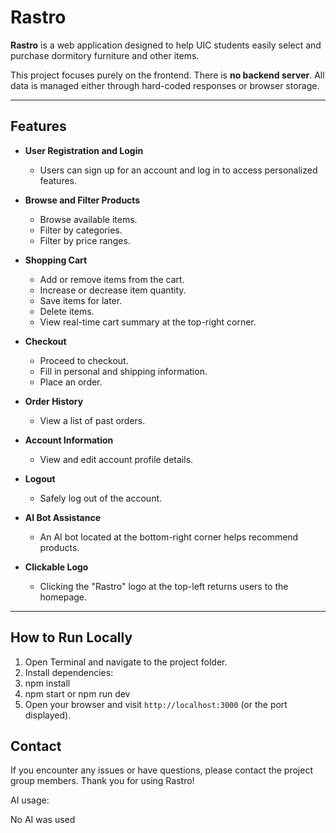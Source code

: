 # Rastro

**Rastro** is a web application designed to help UIC students easily select and purchase dormitory furniture and other items.

This project focuses purely on the frontend. There is **no backend server**. All data is managed either through hard-coded responses or browser storage.

---

## Features

- **User Registration and Login**
  - Users can sign up for an account and log in to access personalized features.

- **Browse and Filter Products**
  - Browse available items.
  - Filter by categories.
  - Filter by price ranges.

- **Shopping Cart**
  - Add or remove items from the cart.
  - Increase or decrease item quantity.
  - Save items for later.
  - Delete items.
  - View real-time cart summary at the top-right corner.

- **Checkout**
  - Proceed to checkout.
  - Fill in personal and shipping information.
  - Place an order.

- **Order History**
  - View a list of past orders.

- **Account Information**
  - View and edit account profile details.

- **Logout**
  - Safely log out of the account.

- **AI Bot Assistance**
  - An AI bot located at the bottom-right corner helps recommend products.

- **Clickable Logo**
  - Clicking the \"Rastro\" logo at the top-left returns users to the homepage.

---

## How to Run Locally

1. Open Terminal and navigate to the project folder.
2. Install dependencies:
3. npm install
4. npm start or npm run dev
5. Open your browser and visit `http://localhost:3000` (or the port displayed).

## Contact

If you encounter any issues or have questions, please contact the project group members.
Thank you for using Rastro!


AI usage:

No AI was used